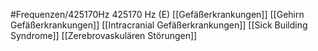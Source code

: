 #Frequenzen/425170Hz
425170 Hz (E)
[[Gefäßerkrankungen]]
[[Gehirn Gefäßerkrankungen]]
[[Intracranial Gefäßerkrankungen]]
[[Sick Building Syndrome]]
[[Zerebrovaskulären Störungen]]